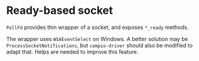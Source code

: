 # Ready-based socket

`PollFd` provides thin wrapper of a socket, and exposes `*_ready` methods.

The wrapper uses `WSAEventSelect` on Windows. A better solution may be `ProcessSocketNotifications`, but `compio-driver` should also be modified to adapt that. Helps are needed to improve this feature.
